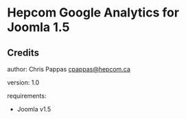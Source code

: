 Hepcom Google Analytics for Joomla 1.5
======================================

Credits
-------

author: Chris Pappas cpappas@hepcom.ca

version: 1.0

requirements:

* Joomla v1.5


